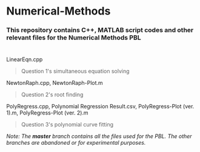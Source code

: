 # Numerical-Methods

### This repository contains C++, MATLAB script codes and other relevant files for the Numerical Methods PBL  

#  
LinearEqn.cpp  
> Question 1's simultaneous equation solving  

NewtonRaph.cpp, NewtonRaph-Plot.m  
> Question 2's root finding  

PolyRegress.cpp, Polynomial Regression Result.csv, PolyRegress-Plot (ver. 1).m, PolyRegress-Plot (ver. 2).m  
> Question 3's polynomial curve fitting   

*Note: The **master** branch contains all the files used for the PBL. The other branches are abandoned or for experimental purposes.*
